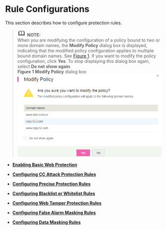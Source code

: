 # Rule Configurations<a name="waf_01_0007"></a>

This section describes how to configure protection rules.

>![](public_sys-resources/icon-note.gif) **NOTE:**   
>When you are modifying the configuration of a policy bound to two or more domain names, the  **Modify Policy**  dialog box is displayed, indicating that the modified policy configuration applies to multiple bound domain names. See  [Figure 1](#fig10336172412375). If you want to modify the policy configuration, click  **Yes**. To stop displaying this dialog box again, select  **Do not show again**.  
>**Figure  1** **Modify Policy**  dialog box<a name="fig10336172412375"></a>    
>![](figures/modify-policy-dialog-box.png "modify-policy-dialog-box")  

-   **[Enabling Basic Web Protection](enabling-basic-web-protection.md)**  

-   **[Configuring CC Attack Protection Rules](configuring-cc-attack-protection-rules.md)**  

-   **[Configuring Precise Protection Rules](configuring-precise-protection-rules.md)**  

-   **[Configuring Blacklist or Whitelist Rules](configuring-blacklist-or-whitelist-rules.md)**  

-   **[Configuring Web Tamper Protection Rules](configuring-web-tamper-protection-rules.md)**  

-   **[Configuring False Alarm Masking Rules](configuring-false-alarm-masking-rules.md)**  

-   **[Configuring Data Masking Rules](configuring-data-masking-rules.md)**  


